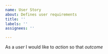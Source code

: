 ```yaml
---
name: User Story
about: Defines user requirements
title: ''
labels: ''
assignees: ''

---
```


As a *user* I would like to *action* so that *outcome*
